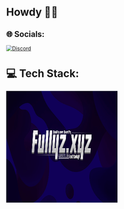 # Howdy 👋🤠

## 🌐 Socials:
[![Discord](https://img.shields.io/badge/Discord-%237289DA.svg?logo=discord&logoColor=white)](https://discord.com/users/1093942698664276129) 

# 💻 Tech Stack:
<img src="https://github.com/h-cropw/Fullyz.xyz/blob/main/Fullyz.xyz.jpg" alt="Fullyz.xyz" style="width: 300px; height: 300px;">
